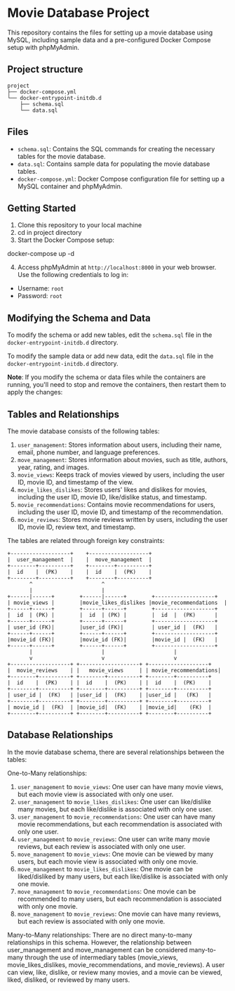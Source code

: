# Movie Database Project

This repository contains the files for setting up a movie database using MySQL, including sample data and a pre-configured Docker Compose setup with phpMyAdmin.

## Project structure

    project
    ├── docker-compose.yml
    └── docker-entrypoint-initdb.d
        ├── schema.sql
        └── data.sql

## Files

- `schema.sql`: Contains the SQL commands for creating the necessary tables for the movie database.
- `data.sql`: Contains sample data for populating the movie database tables.
- `docker-compose.yml`: Docker Compose configuration file for setting up a MySQL container and phpMyAdmin.

## Getting Started

1. Clone this repository to your local machine
2. cd in project directory
3. Start the Docker Compose setup:

docker-compose up -d


4. Access phpMyAdmin at `http://localhost:8000` in your web browser. Use the following credentials to log in:
- Username: `root`
- Password: `root`

## Modifying the Schema and Data

To modify the schema or add new tables, edit the `schema.sql` file in the `docker-entrypoint-initdb.d` directory.

To modify the sample data or add new data, edit the `data.sql` file in the `docker-entrypoint-initdb.d` directory.

**Note**: If you modify the schema or data files while the containers are running, you'll need to stop and remove the containers, then restart them to apply the changes:


## Tables and Relationships

The movie database consists of the following tables:

1. `user_management`: Stores information about users, including their name, email, phone number, and language preferences.
2. `move_management`: Stores information about movies, such as title, authors, year, rating, and images.
3. `movie_views`: Keeps track of movies viewed by users, including the user ID, movie ID, and timestamp of the view.
4. `movie_likes_dislikes`: Stores users' likes and dislikes for movies, including the user ID, movie ID, like/dislike status, and timestamp.
5. `movie_recommendations`: Contains movie recommendations for users, including the user ID, movie ID, and timestamp of the recommendation.
6. `movie_reviews`: Stores movie reviews written by users, including the user ID, movie ID, review text, and timestamp.

The tables are related through foreign key constraints:


    +-------------------+    +-------------------+
    |  user_management  |    |  move_management  |
    +--------+----------+    +--------+----------+
    |  id    |  (PK)    |    |  id    |  (PK)    |
    +--------+----------+    +--------+----------+
           ^                      ^
           |                      |
    +------|------+        +------|------+        +-------------------+
    | movie_views |        |movie_likes_dislikes |movie_recommendations  |
    +------+------+        +------+------+        +-------------------+
    |  id  | (PK) |        |  id  | (PK) |        |  id  |  (PK)      |
    +------+------+        +------+------+        +-------------------+
    | user_id (FK)|        |user_id (FK)|         | user_id |  (FK)   |
    +------+------+        +------+------+        +-------------------+
    |movie_id (FK)|        |movie_id (FK)|        |movie_id |  (FK)   |
    +------+------+        +------+------+        +-------------------+
           |                      |                      |
           v                      v                      v
    +-------------------+ +-------------------+ +-------------------+
    |  movie_reviews    | |   movie_views     | | movie_recommendations|
    +--------+----------+ +--------+----------+ +--------+----------+
    |  id    |  (PK)    | |  id    |  (PK)    | |  id    |  (PK)    |
    +--------+----------+ +--------+----------+ +--------+----------+
    | user_id |  (FK)   | |user_id |  (FK)    | |user_id |   (FK)   |
    +--------+----------+ +--------+----------+ +--------+----------+
    | movie_id |  (FK)  | |movie_id|  (FK)    | |movie_id|    (FK)  |
    +--------+----------+ +--------+----------+ +--------+----------+


## Database Relationships
In the movie database schema, there are several relationships between the tables:

One-to-Many relationships:
1. `user_management` to `movie_views`: One user can have many movie views, but each movie view is associated with only one user.
2. `user_management` to `movie_likes_dislikes`: One user can like/dislike many movies, but each like/dislike is associated with only one user.
3. `user_management` to `movie_recommendations`: One user can have many movie recommendations, but each recommendation is associated with only one user.
4. `user_management` to `movie_reviews`: One user can write many movie reviews, but each review is associated with only one user.
5. `move_management` to `movie_views`: One movie can be viewed by many users, but each movie view is associated with only one movie.
6. `move_management` to `movie_likes_dislikes`: One movie can be liked/disliked by many users, but each like/dislike is associated with only one movie.
7. `move_management` to `movie_recommendations`: One movie can be recommended to many users, but each recommendation is associated with only one movie.
8. `move_management` to `movie_reviews`: One movie can have many reviews, but each review is associated with only one movie.

Many-to-Many relationships:
There are no direct many-to-many relationships in this schema. However, the relationship between user_management and move_management can be considered many-to-many through the use of intermediary tables (movie_views, movie_likes_dislikes, movie_recommendations, and movie_reviews). A user can view, like, dislike, or review many movies, and a movie can be viewed, liked, disliked, or reviewed by many users.
